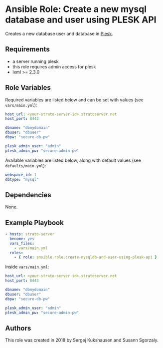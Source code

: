 # Ansible Role: Create a new mysql database and user using PLESK API
Creates a new database user and database in [Plesk](https://docs.plesk.com/en-US/onyx/api-rpc/reference/managing-databases/creating-database-users.34472/).

## Requirements
  * a server running plesk
  * this role requires admin access for plesk
  * lxml >= 2.3.0
  
## Role Variables
Required variables are listed below and can be set with values (see `vars/main.yml`):
```yaml
host_url: <your-strato-server-id>.stratoserver.net
host_port: 8443

dbname: "dbmydomain"
dbuser: "dbuser"
dbpw: "secure-db-pw"

plesk_admin_user: "admin"
plesk_admin_pw: "secure-admin-pw"
```

Available variables are listed below, along with default values (see `defaults/main.yml`):
```yaml
webspace_id: 1
dbtype: "mysql"
```

## Dependencies
None.

## Example Playbook
```yaml
- hosts: strato-server
  become: yes
  vars_files:
    - vars/main.yml
  roles:
    - { role: ansible.role.create-mysqldb-and-user-using-plesk-api }
```
Inside `vars/main.yml`:
```yaml
host_url: <your-strato-server-id>.stratoserver.net
host_port: 8443

dbname: "dbmydomain"
dbuser: "dbuser"
dbpw: "secure-db-pw"

plesk_admin_user: "admin"
plesk_admin_pw: "secure-admin-pw"
```

## Authors
This role was created in 2018 by Sergej Kukshausen and Susann Sgorzaly.



